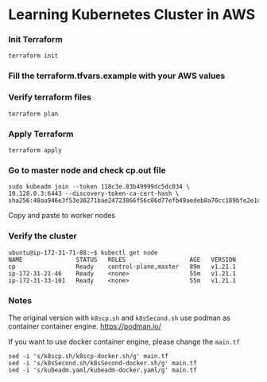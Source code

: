 # Learning Kubernetes Cluster in AWS
### Init Terraform
```
terraform init
```
### Fill the terraform.tfvars.example with your AWS values
### Verify terraform files
```
terraform plan
```
### Apply Terraform
```
terraform apply
```
### Go to master node and check cp.out file
```
sudo kubeadm join --token 118c3e.83b49999dc5dc034 \
10.128.0.3:6443 --discovery-token-ca-cert-hash \
sha256:40aa946e3f53e38271bae24723866f56c86d77efb49aedeb8a70cc189bfe2e1d
```
Copy and paste to worker nodes
### Verify the cluster
```
ubuntu@ip-172-31-71-88:~$ kubectl get node
NAME               STATUS   ROLES                  AGE   VERSION
cp                 Ready    control-plane,master   89m   v1.21.1
ip-172-31-21-46    Ready    <none>                 55m   v1.21.1
ip-172-31-33-101   Ready    <none>                 55m   v1.21.1
```
### Notes
The original version with `k8scp.sh` and `k8sSecond.sh` use podman as container
container engine.
https://podman.io/

If you want to use docker container engine, please change the `main.tf`
```
sed -i 's/k8scp.sh/k8scp-docker.sh/g' main.tf
sed -i 's/k8sSecond.sh/k8sSecond-docker.sh/g' main.tf
sed -i 's/kubeadm.yaml/kubeadm-docker.yaml/g' main.tf
```
